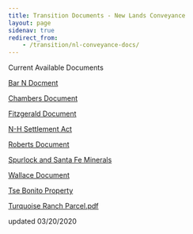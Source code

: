 ```yaml
---
title: Transition Documents - New Lands Conveyance
layout: page
sidenav: true
redirect_from:
    - /transition/nl-conveyance-docs/
---
```


Current Available Documents

[Bar N Docment]({{site.baseurl}}/assets/documents/transition/nl-conveyance-docs/Bar-N-Docs.pdf)

[Chambers Document]({{site.baseurl}}/assets/documents/transition/nl-conveyance-docs/Chambers-Docs.pdf)

[Fitzgerald Document]({{site.baseurl}}/assets/documents/transition/nl-conveyance-docs/Fitzgerald-Docs.pdf)

[N-H Settlement Act]({{site.baseurl}}/assets/documents/transition/nl-conveyance-docs/N-H-Settlement-Act.pdf)

[Roberts Document]({{site.baseurl}}/assets/documents/transition/nl-conveyance-docs/Roberts-Docs.pdf)

[Spurlock and Santa Fe Minerals]({{site.baseurl}}/assets/documents/transition/nl-conveyance-docs/spurlock-and-santa-fe-minerals.pdf)

[Wallace Document]({{site.baseurl}}/assets/documents/transition/nl-conveyance-docs/wallace-docs.pdf)

[Tse Bonito Property]({{site.baseurl}}/assets/documents/transition/nl-conveyance-docs/Tse_Bonito_Property.pdf)

[Turquoise Ranch Parcel.pdf]({{site.baseurl}}/assets/documents/transition/nl-conveyance-docs/Turquoise_Ranch_Parcel.pdf)


updated 03/20/2020
